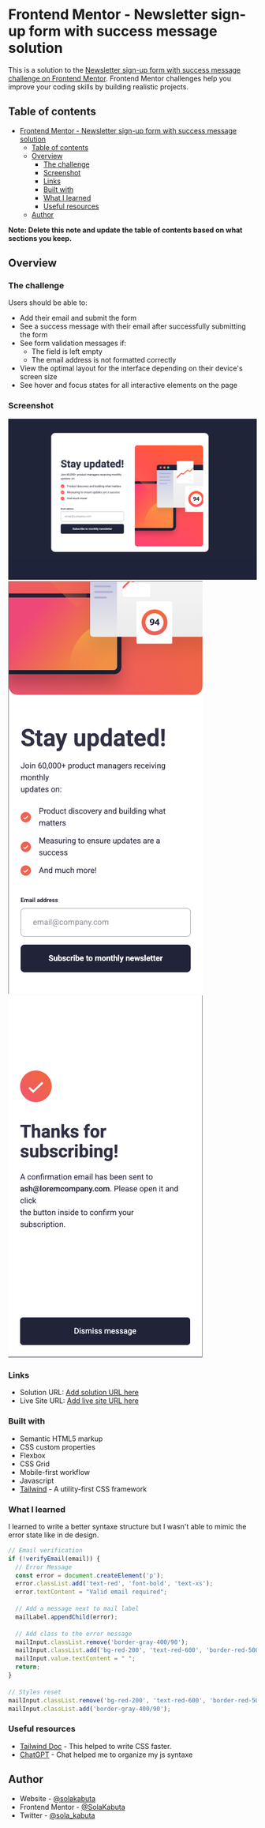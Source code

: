 # Frontend Mentor - Newsletter sign-up form with success message solution

This is a solution to the [Newsletter sign-up form with success message challenge on Frontend Mentor](https://www.frontendmentor.io/challenges/newsletter-signup-form-with-success-message-3FC1AZbNrv). Frontend Mentor challenges help you improve your coding skills by building realistic projects. 

## Table of contents

- [Frontend Mentor - Newsletter sign-up form with success message solution](#frontend-mentor---newsletter-sign-up-form-with-success-message-solution)
  - [Table of contents](#table-of-contents)
  - [Overview](#overview)
    - [The challenge](#the-challenge)
    - [Screenshot](#screenshot)
    - [Links](#links)
    - [Built with](#built-with)
    - [What I learned](#what-i-learned)
    - [Useful resources](#useful-resources)
  - [Author](#author)

**Note: Delete this note and update the table of contents based on what sections you keep.**

## Overview

### The challenge

Users should be able to:

- Add their email and submit the form
- See a success message with their email after successfully submitting the form
- See form validation messages if:
  - The field is left empty
  - The email address is not formatted correctly
- View the optimal layout for the interface depending on their device's screen size
- See hover and focus states for all interactive elements on the page

### Screenshot

![Desktop](./assets/screenshots/desktop.png)
![Mobile](./assets/screenshots/mobile.png)
![Success](./assets/screenshots/success.png)


### Links

- Solution URL: [Add solution URL here](https://github.com/SolaKabuta/newsletter-sign-up-success)
- Live Site URL: [Add live site URL here](https://newsletter-sign-up-success-henna.vercel.app/)

### Built with

- Semantic HTML5 markup
- CSS custom properties
- Flexbox
- CSS Grid
- Mobile-first workflow
- Javascript
- [Tailwind](https://tailwindcss.com/) - A utility-first CSS framework


### What I learned

I learned to write a better syntaxe structure but I wasn't able to mimic the error state like in de design.

```javascript
// Email verification
if (!verifyEmail(email)) {
  // Error Message
  const error = document.createElement('p');
  error.classList.add('text-red', 'font-bold', 'text-xs');
  error.textContent = "Valid email required";

  // Add a message next to mail label
  mailLabel.appendChild(error);

  // Add class to the error message
  mailInput.classList.remove('border-gray-400/90');
  mailInput.classList.add('bg-red-200', 'text-red-600', 'border-red-500');
  mailInput.value.textContent = " ";
  return;
}

// Styles reset
mailInput.classList.remove('bg-red-200', 'text-red-600', 'border-red-500');
mailInput.classList.add('border-gray-400/90');
```

### Useful resources

- [Tailwind Doc](https://tailwindcss.com/) - This helped to write CSS faster.
- [ChatGPT](https://chatgpt.com/) - Chat helped me to organize my js syntaxe 


## Author

- Website - [@solakabuta](https://www.solakabuta.com)
- Frontend Mentor - [@SolaKabuta](https://www.frontendmentor.io/profile/SolaKabuta)
- Twitter - [@sola_kabuta](https://x.com/sola_kabuta)
